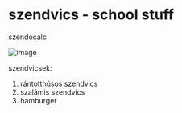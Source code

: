 # szendvics - school stuff
szendocalc

![image](https://user-images.githubusercontent.com/72438034/152374959-f3dffe5c-307f-4d1c-8c8b-8a932563c34b.png)

szendvicsek:
  1. rántotthúsos szendvics
  2. szalámis szendvics
  3. hamburger
